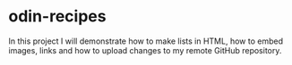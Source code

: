 # odin-recipes
In this project I will demonstrate how to make lists in HTML, how to embed images, links and how to upload changes to my remote GitHub repository.
